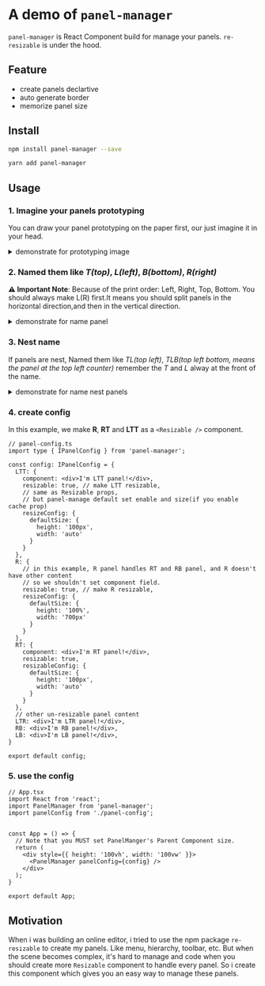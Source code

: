 # A demo of `panel-manager`

`panel-manager` is React Component build for manage your panels. `re-resizable` is under the hood.

## Feature

- create panels declartive
- auto generate border
- memorize panel size

## Install

```bash
npm install panel-manager --save
```

```bash
yarn add panel-manager
```

## Usage

### 1. Imagine your panels prototyping

You can draw your panel prototyping on the paper first, our just imagine it in your head.

<details>
  <summary>demonstrate for prototyping image</summary>
  <image alt="first step" src="https://gw.alipayobjects.com/mdn/rms_24f06c/afts/img/A*7BdxQoZFjwcAAAAAAAAAAAAAARQnAQ">
  </image>
</details>

### 2. Named them like *T(top)*, *L(left)*, *B(bottom)*, *R(right)*

**⚠️️ Important Note**: Because of the print order: Left, Right, Top, Bottom. You should always make L(R) first.It means you should split panels in the horizontal direction,and then in the vertical direction.

<details>
  <summary>demonstrate for name panel</summary>
  <image alt="second step" src="https://gw.alipayobjects.com/mdn/rms_24f06c/afts/img/A*npNYTLsE54UAAAAAAAAAAAAAARQnAQ">
  </image>
</details>


### 3. Nest name
If panels are nest, Named them like *TL(top left)*, *TLB(top left bottom, means the panel at the top left counter)*
remember the *T* and *L*  alway at the front of the name.

<details>
  <summary>demonstrate for name nest panels</summary>
  <image alt="third step" src="https://gw.alipayobjects.com/mdn/rms_24f06c/afts/img/A*xaaSQbZuEG4AAAAAAAAAAAAAARQnAQ">
  </image>
</details>

### 4. create config

In this example, we make **R**, **RT** and **LTT** as a `<Resizable />` component.

```tsx
// panel-config.ts
import type { IPanelConfig } from 'panel-manager';

const config: IPanelConfig = {
  LTT: {
    component: <div>I'm LTT panel!</div>,
    resizable: true, // make LTT resizable,
    // same as Resizable props, 
    // but panel-manage default set enable and size(if you enable cache prop)
    resizeConfig: { 
      defaultSize: {
        height: '100px',
        width: 'auto'
      }
    }
  },
  R: {
    // in this example, R panel handles RT and RB panel, and R doesn't have other content
    // so we shouldn't set component field.
    resizable: true, // make R resizable,
    resizeConfig: {
      defaultSize: {
        height: '100%',
        width: '700px'
      }
    }
  },
  RT: {
    component: <div>I'm RT panel!</div>,
    resizable: true,
    resizableConfig: {
      defaultSize: {
        height: '100px',
        width: 'auto'
      }
    }
  },
  // other un-resizable panel content
  LTR: <div>I'm LTR panel!</div>,
  RB: <div>I'm RB panel!</div>,
  LB: <div>I'm LB panel!</div>,
} 

export default config;
```

### 5. use the config

```tsx
// App.tsx
import React from 'react';
import PanelManager from 'panel-manager';
import panelConfig from './panel-config';


const App = () => {
  // Note that you MUST set PanelManger's Parent Component size.
  return (
    <div style={{ height: '100vh', width: '100vw' }}>
      <PanelManager panelConfig={config} />
    </div>
  );
}

export default App;
```

## Motivation

When i was building an online editor, i tried to use the npm package `re-resizable` to create my panels. Like menu, hierarchy, toolbar, etc.
But when the scene becomes complex, it's hard to manage and code when you should create more `Resizable` component to handle every panel.
So i create this component which gives you an easy way to manage these panels.
